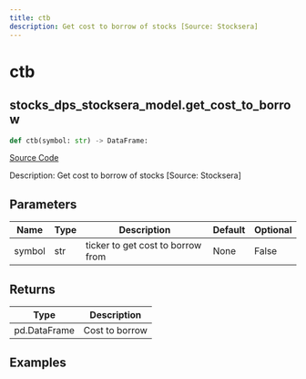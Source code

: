 ```yaml
---
title: ctb
description: Get cost to borrow of stocks [Source: Stocksera]
---
```

# ctb

## stocks_dps_stocksera_model.get_cost_to_borrow

```python
def ctb(symbol: str) -> DataFrame:
```
[Source Code](https://github.com/OpenBB-finance/OpenBBTerminal/tree/main/openbb_terminal/stocks/dark_pool_shorts/stocksera_model.py#L18)

Description: Get cost to borrow of stocks [Source: Stocksera]

## Parameters

| Name | Type | Description | Default | Optional |
| ---- | ---- | ----------- | ------- | -------- |
| symbol | str | ticker to get cost to borrow from | None | False |

## Returns

| Type | Description |
| ---- | ----------- |
| pd.DataFrame | Cost to borrow |

## Examples

